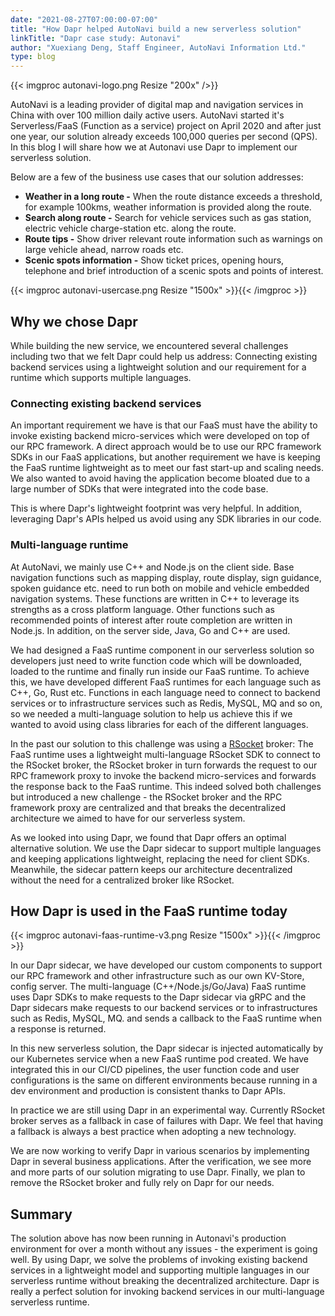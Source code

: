 ```yaml
---
date: "2021-08-27T07:00:00-07:00"
title: "How Dapr helped AutoNavi build a new serverless solution"
linkTitle: "Dapr case study: Autonavi"
author: "Xuexiang Deng, Staff Engineer, AutoNavi Information Ltd."
type: blog
---
```


{{< imgproc autonavi-logo.png  Resize "200x" />}}

AutoNavi is a leading provider of digital map and navigation services in China with over 100 million daily active users. AutoNavi started it's Serverless/FaaS (Function as a service) project on April 2020 and after just one year, our solution already exceeds 100,000 queries per second (QPS). In this blog I will share how we at Autonavi use Dapr to implement our serverless solution.

Below are a few of the business use cases that our solution addresses:
- **Weather in a long route -** When the route distance exceeds a threshold, for example 100kms, weather information is provided along the route.
- **Search along route -** Search for vehicle services such as gas station, electric vehicle charge-station etc. along the route.
- **Route tips -** Show driver relevant route information such as warnings on large vehicle ahead, narrow roads etc.
- **Scenic spots information -** Show ticket prices, opening hours, telephone and brief introduction of a scenic spots and points of interest.

{{< imgproc autonavi-usercase.png Resize "1500x" >}}{{< /imgproc >}}

## Why we chose Dapr

While building the new service, we encountered several challenges including two that we felt Dapr could help us address: Connecting existing backend services using a lightweight solution and our requirement for a runtime which supports multiple languages.

### Connecting existing backend services

An important requirement we have is that our FaaS must have the ability to invoke existing backend micro-services which were developed on top of our RPC framework. A direct approach would be to use our RPC framework SDKs in our FaaS applications, but another requirement we have is keeping the FaaS runtime lightweight as to meet our fast start-up and scaling needs. We also wanted to avoid having the application become bloated due to a large number of SDKs that were integrated into the code base. 

This is where Dapr's lightweight footprint was very helpful. In addition, leveraging Dapr's APIs helped us avoid using any SDK libraries in our code. 

### Multi-language runtime

At AutoNavi, we mainly use C++ and Node.js on the client side. Base navigation functions such as mapping display, route display, sign guidance, spoken guidance etc. need to run both on mobile and vehicle embedded navigation systems. These functions are written in C++ to leverage its strengths as a cross platform language. Other functions such as recommended points of interest after route completion are written in Node.js. In addition, on the server side, Java, Go and C++ are used.

We had designed a FaaS runtime component in our serverless solution so developers just need to write function code which will be downloaded, loaded to the runtime and finally run inside our FaaS runtime. To achieve this, we have developed different FaaS runtimes for each language such as C++, Go, Rust etc. Functions in each language need to connect to backend services or to infrastructure services such as Redis, MySQL, MQ and so on, so we needed a multi-language solution to help us achieve this if we wanted to avoid using class libraries for each of the different languages.

In the past our solution to this challenge was using a [RSocket](https://rsocket.io/) broker: The FaaS runtime uses a lightweight multi-language RSocket SDK to connect to the RSocket broker, the RSocket broker in turn forwards the request to our RPC framework proxy to invoke the backend micro-services and forwards the response back to the FaaS runtime. This indeed solved both challenges but introduced a new challenge - the RSocket broker and the RPC framework proxy are centralized and that breaks the decentralized architecture we aimed to have for our serverless system.

As we looked into using Dapr, we found that Dapr offers an optimal alternative solution. We use the Dapr sidecar to support multiple languages and keeping applications lightweight, replacing the need for client SDKs. Meanwhile, the sidecar pattern keeps our architecture decentralized without the need for a centralized broker like RSocket.

## How Dapr is used in the FaaS runtime today

{{< imgproc autonavi-faas-runtime-v3.png Resize "1500x" >}}{{< /imgproc >}}

In our Dapr sidecar, we have developed our custom components to support our RPC framework and other infrastructure such as our own KV-Store, config server. The multi-language (C++/Node.js/Go/Java) FaaS runtime uses Dapr SDKs to make requests to the Dapr sidecar via gRPC and the Dapr sidecars make requests to our backend services or to infrastructures such as Redis, MySQL, MQ. and sends a callback to the FaaS runtime when a response is returned.

In this new serverless solution, the Dapr sidecar is injected automatically by our Kubernetes service when a new FaaS runtime pod created. We have integrated this in our CI/CD pipelines, the user function code and user configurations is the same on different environments because running in a dev environment and production is consistent thanks to Dapr APIs.

In practice we are still using Dapr in an experimental way. Currently RSocket broker serves as a fallback in case of failures with Dapr. We feel that having a fallback is always a best practice when adopting a new technology. 

We are now working to verify Dapr in various scenarios by implementing Dapr in several business applications. After the verification, we see more and more parts of our solution migrating to use Dapr. Finally, we plan to remove the RSocket broker and fully rely on Dapr for our needs.

## Summary

The solution above has now been running in Autonavi's production environment for over a month without any issues - the experiment is going well. By using Dapr, we solve the problems of invoking existing backend services in a lightweight model and supporting multiple languages in our serverless runtime without breaking the decentralized architecture. Dapr is really a perfect solution for invoking backend services in our multi-language serverless runtime.